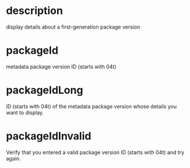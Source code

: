 # description

display details about a first-generation package version

# packageId

metadata package version ID (starts with 04t)

# packageIdLong

ID (starts with 04t) of the metadata package version whose details you want to display.

# packageIdInvalid

Verify that you entered a valid package version ID (starts with 04t) and try again.
